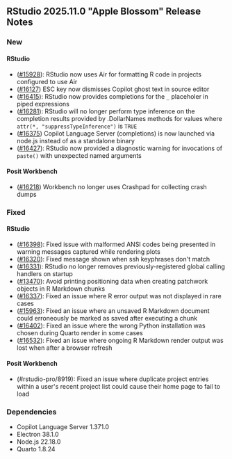 ## RStudio 2025.11.0 "Apple Blossom" Release Notes

### New
#### RStudio
- ([#15928](https://github.com/rstudio/rstudio/issues/15928)): RStudio now uses Air for formatting R code in projects configured to use Air
- ([#16127](https://github.com/rstudio/rstudio/issues/16127)) ESC key now dismisses Copilot ghost text in source editor
- ([#16415](https://github.com/rstudio/rstudio/issues/16415)): RStudio now provides completions for the `_` placeholer in piped expressions
- ([#16281](https://github.com/rstudio/rstudio/issues/16281)): RStudio will no longer perform type inference on the completion results provided by .DollarNames methods for values where `attr(*, "suppressTypeInference")` is `TRUE`
- ([#16375](https://github.com/rstudio/rstudio/issues/16375)) Copilot Language Server (completions) is now launched via node.js instead of as a standalone binary
- ([#16427](https://github.com/rstudio/rstudio/issues/16427)): RStudio now provided a diagnostic warning for invocations of `paste()` with unexpected named arguments

#### Posit Workbench
- ([#16218](https://github.com/rstudio/rstudio/issues/16218)) Workbench no longer uses Crashpad for collecting crash dumps

### Fixed
#### RStudio
- ([#16398](https://github.com/rstudio/rstudio/issues/16398)): Fixed issue with malformed ANSI codes being presented in warning messages captured while rendering plots
- ([#16320](https://github.com/rstudio/rstudio/issues/16320)): Fixed message shown when ssh keyphrases don't match
- ([#16331](https://github.com/rstudio/rstudio/issues/16331)): RStudio no longer removes previously-registered global calling handlers on startup
- ([#13470](https://github.com/rstudio/rstudio/issues/13470)): Avoid printing positioning data when creating patchwork objects in R Markdown chunks
- ([#16337](https://github.com/rstudio/rstudio/issues/16337)): Fixed an issue where R error output was not displayed in rare cases
- ([#15963](https://github.com/rstudio/rstudio/issues/15963)): Fixed an issue where an unsaved R Markdown document could erroneously be marked as saved after executing a chunk
- ([#16402](https://github.com/rstudio/rstudio/issues/16402)): Fixed an issue where the wrong Python installation was chosen during Quarto render in some cases
- ([#16532](https://github.com/rstudio/rstudio/issues/16352)): Fixed an issue where ongoing R Markdown render output was lost when after a browser refresh

#### Posit Workbench
- (#rstudio-pro/8919): Fixed an issue where duplicate project entries within a user's recent project list could cause their home page to fail to load

### Dependencies
- Copilot Language Server 1.371.0
- Electron 38.1.0
- Node.js 22.18.0
- Quarto 1.8.24
